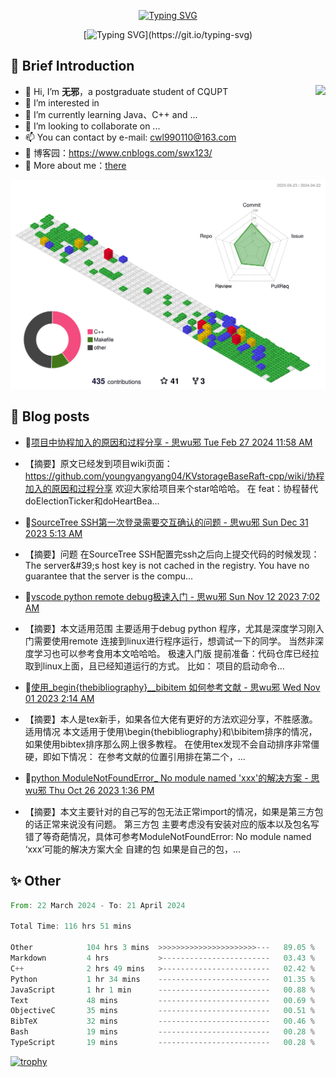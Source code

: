 <div align="center">
    
[![Typing SVG](https://readme-typing-svg.herokuapp.com?font=Fira+Code&pause=10000&color=2977F7&center=true&vCenter=true&random=false&width=435&height=80&lines=%E6%80%9D+%E6%97%A0+%E9%82%AA)](https://git.io/typing-svg)

</div>

<div align="center">
    
[![Typing SVG](https://readme-typing-svg.herokuapp.com?font=Fira+Code&pause=1000&color=2977F7&center=true&vCenter=true&random=false&width=600&height=40&lines=keep+learing+%2C+keep+trying+%2C+keep+doing.)](https://git.io/typing-svg)

</div>


## 🤡 Brief Introduction

<p><img src="https://count.getloli.com/get/@:578223592" align="right" /></p>



- 👋 Hi, I’m **无邪**，a postgraduate student of CQUPT
- 👀 I’m interested in 
- 🌱 I’m currently learning Java、C++ and ...
- 💞️ I’m looking to collaborate on ...
- 📫 You can contact by e-mail: cwl990110@163.com
- 🎈 博客园：https://www.cnblogs.com/swx123/
- 💽 More about me：[there](https://578223592.github.io/)

![](profile-3d-contrib/profile-gitblock.svg)

## 🎈 Blog posts
<!-- BLOG-POST-LIST:START -->
 - 💫[项目中协程加入的原因和过程分享 - 思wu邪 Tue Feb 27 2024 11:58 AM](https://www.cnblogs.com/swx123/p/18037780) 
 - 【摘要】原文已经发到项目wiki页面：https://github.com/youngyangyang04/KVstorageBaseRaft-cpp/wiki/协程加入的原因和过程分享 欢迎大家给项目来个star哈哈哈。 在 feat：协程替代doElectionTicker和doHeartBea... 

 - 🦧[SourceTree SSH第一次登录需要交互确认的问题 - 思wu邪 Sun Dec 31 2023 5:13 AM](https://www.cnblogs.com/swx123/p/17937429) 
 - 【摘要】问题 在SourceTree SSH配置完ssh之后向上提交代码的时候发现： The server&amp;#39;s host key is not cached in the registry. You have no guarantee that the server is the compu... 

 - 💫[vscode python remote debug极速入门 - 思wu邪 Sun Nov 12 2023 7:02 AM](https://www.cnblogs.com/swx123/p/17827203.html) 
 - 【摘要】本文适用范围 主要适用于debug python 程序，尤其是深度学习刚入门需要使用remote 连接到linux进行程序运行，想调试一下的同学。 当然非深度学习也可以参考食用本文哈哈哈。 极速入门版 提前准备：代码仓库已经拉取到linux上面，且已经知道运行的方式。 比如： 项目的启动命令... 

 - 💫[使用_begin{thebibliography}__bibitem 如何参考文献 - 思wu邪 Wed Nov 01 2023 2:14 AM](https://www.cnblogs.com/swx123/p/17802430.html) 
 - 【摘要】本人是tex新手，如果各位大佬有更好的方法欢迎分享，不胜感激。 适用情况 本文适用于使用\begin{thebibliography}和\bibitem排序的情况，如果使用bibtex排序那么网上很多教程。 在使用tex发现不会自动排序非常僵硬，即如下情况： 在参考文献的位置引用排在第二个，... 

 - 💯[python ModuleNotFoundError_ No module named &#39;xxx&#39;的解决方案 - 思wu邪 Thu Oct 26 2023 1:36 PM](https://www.cnblogs.com/swx123/p/17790487.html) 
 - 【摘要】本文主要针对的自己写的包无法正常import的情况，如果是第三方包的话正常来说没有问题。 第三方包 主要考虑没有安装对应的版本以及包名写错了等奇葩情况，具体可参考ModuleNotFoundError: No module named ‘xxx’可能的解决方案大全 自建的包 如果是自己的包，... 
<!-- BLOG-POST-LIST:END -->


## ✨ Other
<!--START_SECTION:waka-->

```rust
From: 22 March 2024 - To: 21 April 2024

Total Time: 116 hrs 51 mins

Other            104 hrs 3 mins  >>>>>>>>>>>>>>>>>>>>>>---   89.05 %
Markdown         4 hrs           >------------------------   03.43 %
C++              2 hrs 49 mins   >------------------------   02.42 %
Python           1 hr 34 mins    -------------------------   01.35 %
JavaScript       1 hr 1 min      -------------------------   00.88 %
Text             48 mins         -------------------------   00.69 %
ObjectiveC       35 mins         -------------------------   00.51 %
BibTeX           32 mins         -------------------------   00.46 %
Bash             19 mins         -------------------------   00.28 %
TypeScript       19 mins         -------------------------   00.28 %
```

<!--END_SECTION:waka-->


[![trophy](https://github-profile-trophy.vercel.app/?username=578223592)](https://github.com/ryo-ma/github-profile-trophy)

[^_^]:
    commentted-out contents
    should be shift to right by four spaces (`>>`).


    ![:name](https://count.getloli.com/get/@:578223592#pic_right)

    <img align="right" alt="GIF" src="src/code.gif" width="343" height="220" title="Do what you like, and do it best!"> &nbsp;&nbsp;&nbsp;&nbsp;

    <!---
    [https://github.com/anuraghazra/github-readme-stats/blob/master/docs/readme_cn.md](https://www.yuque.com/achuan-2/blog/dq718n)
    --->
    <div align="center">
    <span>  </span>
    <img height="170px" src="https://github-readme-stats.vercel.app/api?username=578223592&theme=solarized-light" /><span>  </span><img height="170px" src="https://github-readme-stats.vercel.app/api/top-langs/?username=578223592&layout=compact&langs_count=8&theme=solarized-light" />
    <span>  </span>
    </div>
    
    <div align="center">
    <!--     [![Ashutosh's github activity graph](https://github-readme-activity-graph.vercel.app/graph?username=Ashutosh00710)](https://github.com/ashutosh00710/github-readme-activity-graph) -->
        <img src="https://github-readme-activity-graph.vercel.app/graph?username=578223592&theme=lucent" />
    <!--     <img src="https://activity-graph.herokuapp.com/graph?username=578223592&theme=minimal" /> -->
    </div>
    
    
    <picture>
      <source media="(prefers-color-scheme: dark)" srcset="https://raw.githubusercontent.com/578223592/578223592/output/github-contribution-grid-snake-dark.svg">
      <source media="(prefers-color-scheme: light)" srcset="https://raw.githubusercontent.com/578223592/578223592/output/github-contribution-grid-snake.svg">
      <img alt="github contribution grid snake animation" src="https://raw.githubusercontent.com/578223592/578223592/output/github-contribution-grid-snake.svg">
    </picture>
